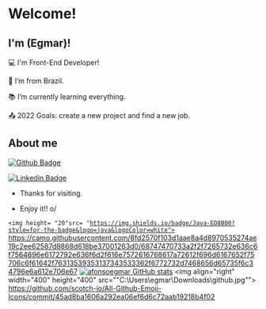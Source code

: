 # Welcome!

 

## I'm (Egmar)!

 

:computer: I'm Front-End Developer!

:house_with_garden: I’m from Brazil.

:books: I’m currently learning everything.

:outbox_tray: 2022 Goals: create a new project and find a new job.

 

## About me

[![Github Badge](https://img.shields.io/badge/-Github-000?style=flat-square&logo=Github&logoColor=white&link=https://github.com/afonsoegmar)](https://github.com/afonsoegmar)

[![Linkedin Badge](https://img.shields.io/badge/-LinkedIn-blue?style=flat-square&logo=Linkedin&logoColor=white&link=https://www.linkedin.com/in/egmar-afonso-65936414)](https://www.linkedin.com/in/egmar-afonso-65936414/)

- Thanks for visiting.

- Enjoy it!! o/

<code><img height= "20"src= "https://img.shields.io/badge/Java-ED8B00?style=for-the-badge&logo=java&logoColor=white"></code>
https://camo.githubusercontent.com/8fd2570f103d1aae8a4d8970535274ae19c2ee62587d8868d618be37001263d0/68747470733a2f2f7265732e636c6f7564696e6172792e636f6d2f616e7572616768617a72612f696d6167652f75706c6f61642f76313539353137343533362f6772732d7468656d65735f6c34796e6a612e706e67
[![afonsoegmar GitHub stats](https://github-readme-stats.vercel.app/api?username=afonsoegmar)](https://github.com/afonsoegmar/github-readme-stats)
<img align="right" width="400" height="400" src=""C:\Users\egmar\Downloads\github.jpg"">
https://github.com/scotch-io/All-Github-Emoji-Icons/commit/45ad8ba1606a292ea06ef6d6c72aab19218b4f02
